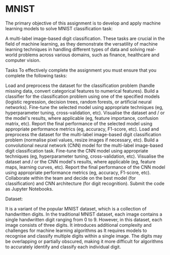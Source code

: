 # MNIST
The primary objective of this assignment is to develop and apply machine learning models to solve MNIST classification task:

A multi-label image-based digit classification.
These tasks are crucial in the field of machine learning, as they demonstrate the versatility of machine learning techniques in handling different types of data and solving real-world problems across various domains, such as finance, healthcare and computer vision.

Tasks
To effectively complete the assignment you must ensure that you complete the following tasks:

Load and preprocess the dataset for the classification problem (handle missing data, convert categorical features to numerical features).
Build a classifier for the classification problem using one of the specified models (logistic regression, decision trees, random forests, or artificial neural networks).
Fine-tune the selected model using appropriate techniques (eg, hyperparameter tuning, cross-validation, etc).
Visualise the dataset and / or the model's results, where applicable (eg, feature importance, confusion matrix, etc).
Report the final performance of the selected model using appropriate performance metrics (eg, accuracy, F1-score, etc).
Load and preprocess the dataset for the multi-label image-based digit classification problem (normalise pixel values, resize images if necessary, etc).
Build a convolutional neural network (CNN) model for the multi-label image-based digit classification task.
Fine-tune the CNN model using appropriate techniques (eg, hyperparameter tuning, cross-validation, etc).
Visualise the dataset and / or the CNN model's results, where applicable (eg, feature maps, learning curves, etc).
Report the final performance of the CNN model using appropriate performance metrics (eg, accuracy, F1-score, etc).
Collaborate within the team and decide on the best model (for classification) and CNN architecture (for digit recognition).
Submit the code as Jupyter Notebooks.

Dataset:

It is a variant of the popular MNIST dataset, which is a collection of handwritten digits.
In the traditional MNIST dataset, each image contains a single handwritten digit ranging from 0 to 9. However, in this dataset, each image consists of three digits.
It introduces additional complexity and challenges for machine learning algorithms as It requires models to recognise and classify multiple digits within a single image.
The digits may be overlapping or partially obscured, making it more difficult for algorithms to accurately identify and classify each individual digit.
